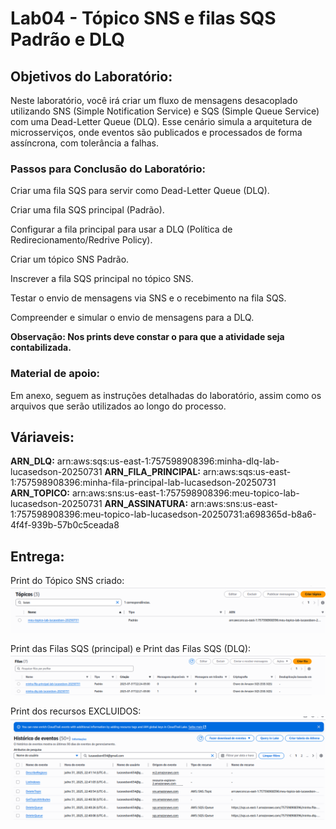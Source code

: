# Lab04 - Tópico SNS e filas SQS Padrão e DLQ

## Objetivos do Laboratório:
Neste laboratório, você irá criar um fluxo de mensagens desacoplado utilizando SNS (Simple Notification Service) e SQS (Simple Queue Service) com uma Dead-Letter Queue (DLQ). Esse cenário simula a arquitetura de microsserviços, onde eventos são publicados e processados de forma assíncrona, com tolerância a falhas.

### **Passos para Conclusão do Laboratório:**

Criar uma fila SQS para servir como Dead-Letter Queue (DLQ).

Criar uma fila SQS principal (Padrão).

Configurar a fila principal para usar a DLQ (Política de Redirecionamento/Redrive Policy). 

Criar um tópico SNS Padrão.

Inscrever a fila SQS principal no tópico SNS.

Testar o envio de mensagens via SNS e o recebimento na fila SQS. 

Compreender e simular o envio de mensagens para a DLQ.


**Observação: Nos prints deve constar o para que a atividade seja contabilizada.**
### Material de apoio:

Em anexo, seguem as instruções detalhadas do laboratório, assim como os arquivos que serão utilizados ao longo do processo.


## Váriaveis:

**ARN_DLQ:** arn:aws:sqs:us-east-1:757598908396:minha-dlq-lab-lucasedson-20250731
**ARN_FILA_PRINCIPAL:** arn:aws:sqs:us-east-1:757598908396:minha-fila-principal-lab-lucasedson-20250731
**ARN_TOPICO:** arn:aws:sns:us-east-1:757598908396:meu-topico-lab-lucasedson-20250731
**ARN_ASSINATURA:** arn:aws:sns:us-east-1:757598908396:meu-topico-lab-lucasedson-20250731:a698365d-b8a6-4f4f-939b-57b0c5ceada8


## Entrega:

Print do Tópico SNS criado:
![print_topico](topicos.png)

Print das Filas SQS (principal) e Print das Filas SQS (DLQ):
![print_filas](filas.png)

Print dos recursos EXCLUIDOS:
![print_delete](delete.png)